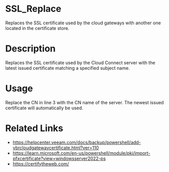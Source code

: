 # SSL_Replace

Replaces the SSL certificate used by the cloud gateways with another one located in the certificate store.

# Description

Replaces the SSL certificate used by the Cloud Connect server with the latest issued certificate matching a specified subject name.

# Usage

Replace the CN in line 3 with the CN name of the server. The newest issued certificate will automatically be used.


# Related Links
* https://helpcenter.veeam.com/docs/backup/powershell/add-vbrcloudgatewaycertificate.html?ver=110
* https://learn.microsoft.com/en-us/powershell/module/pki/import-pfxcertificate?view=windowsserver2022-ps
* https://certifytheweb.com/
